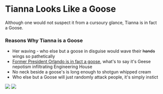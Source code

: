 # Tianna Looks Like a Goose
Although one would not suspect it from a cursoury glance, Tianna is in fact a Goose. 

### Reasons Why Tianna is a Goose
* Her waving - who else but a goose in disguise would wave their ~~hands~~ wings so pathetically 
* [Former President Orlando is in fact a goose](https://orlandolookslikeagoose.com/), what's to say it's Geese nepotism infiltrating Engineering House
* No neck beside a goose's is long enough to shotgun whipped cream
* Who else but a Goose will just randomly attack people, it's simply instict 

![](https://cdn.discordapp.com/attachments/838560590032797707/838560630888726528/image_3.jpg)
![](https://cdn.discordapp.com/attachments/838560590032797707/838560634840940554/image_1.jpg)
